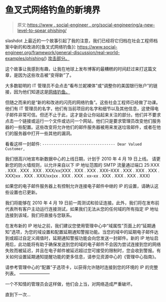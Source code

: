 # 鱼叉式网络钓鱼的新境界

> 原文:[https://www . social-engineer . org/social-engineering/a-new-level-to-spear phishing/](https://www.social-engineer.org/social-engineering/a-new-level-to-spearphishing/)

slashdot 上最近的一个故事引起了我的注意，我们已经将它归档在社会工程师档案中新的和改进的[鱼叉式网络钓鱼](: https://www.social-engineer.org/framework/general-discussion/real-world-examples/phishing/) [攻击部分。](https://www.social-engineer.org/framework/general-discussion/common-attacks/)

这个故事让我感到有趣，让我在地球上发布博客的最糟糕的时间赶过来打这篇文章，是因为这些攻击被“变得新”了。

大多数聪明的 IT 管理员不会点击“看布兰妮裸体”或“调整你的美国银行账户”的链接，因为他们知道这是[网络钓鱼。](https://www.social-engineer.org/framework/general-discussion/real-world-examples/phishing/)

但随之而来的是“新的和改进的闪亮的网络钓鱼”。这些社会工程师已经做了功课。他们有 IT 管理员的名字，他们有当前项目的名字和细节以及其他信息，这使得电子邮件非常可信。但还不止于此，这才是会让你站起来关注的部分。他们并不要求点击一个链接或运行一个文件或访问一个网站，他们只是要求管理员改变他们服务器的一些配置。这些改变将允许他们的邮件服务器被用来发送垃圾邮件，或者在他们的服务器中打开一些其他的漏洞。

看看这样一封邮件:
 `---------------------------------
Dear Valued Customer,`

我们很高兴地宣布新数据中心的上线日期，计划于 2010 年 4 月 19 日上线。
请更新您的防火墙规则，以允许来自以下 IP 地址范围的 SMTP 流量通过端口 25:XXX . XXX . XXX . XXX . XXX/xx(XXX . XXX . XXX . XXX–XXX . XXX . XXX . XXX . XXX)xx . XXX . XXX/xx(xx . XXX . XXX . xx–xx . XXX . XXX . XXX . XXX)

如果您的电子邮件服务器上有控制允许连接电子邮件中继的 IP 的设置，请确认这些设置也已更新。

我们将能够在 2010 年 4 月 19 日前一周测试和验证连接。此外，我们将在发布前代表所有客户主动运行连接测试，如果我们无法从您的任何域的所有指定 IP 地址连接到该域，我们将直接与您联系。

在发布新的 IP 地址之前，我们建议您使用管理中心中“域属性”页面上的“延期通知”选项，为您的域设置和配置延期通知警报功能。当您的域中的延期电子邮件达到或超过自定义阈值时，延期通知警报功能会向您发送一封邮件。新的 IP 地址启用后，此功能将有助于确保发送到您的域的电子邮件不会因为尝试连接到您的网络失败而被延迟，并且在电子邮件被延迟超过您可接受的限制时，您会收到警报。有关如何设置延期通知提醒功能的更多信息，请参见资源中心的《管理中心指南》。

请参考管理中心的“配置”子选项卡，以获得允许随时连接到您的环境的 IP 的完整列表。
———————

一个不知情的管理员会这样做，他们会上当，对网络造成严重破坏。

直到下一次…